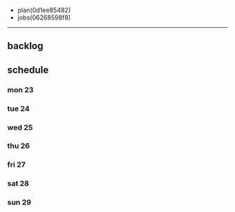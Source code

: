 
- plan(0d1ee85482)
- jobs(06268598f8)
---

## backlog

## schedule
### mon 23
### tue 24
### wed 25
### thu 26
### fri 27
### sat 28
### sun 29




